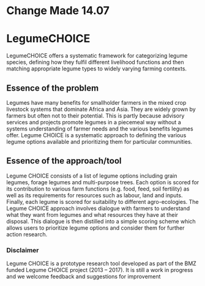 # Change Made 14.07

# LegumeCHOICE

LegumeCHOICE offers a systematic framework for categorizing legume species, defining how they
fulfil different livelihood functions and then matching appropriate legume types to widely varying
farming contexts.

## Essence of the problem

Legumes have many benefits for smallholder farmers in the mixed crop livestock systems that dominate Africa and Asia. They are widely grown by farmers but often not to their potential. This is partly because advisory services and projects promote legumes in a piecemeal way without a systems understanding of farmer needs and the various benefits legumes offer. Legume CHOICE is a systematic approach to defining the various legume options available and prioritizing them for particular communities.

## Essence of the approach/tool

Legume CHOICE consists of a list of legume options including grain legumes, forage legumes and multi-purpose trees. Each option is scored for its contribution to various farm functions (e.g. food, feed, soil fertility) as well as its requirements for resources such as labour, land and inputs. Finally, each legume is scored for suitability to different agro-ecologies. The Legume CHOICE approach involves dialogue with farmers to understand what they want from legumes and what resources they have at their disposal. This dialogue is then distilled into a simple scoring scheme which allows users to prioritize legume options and consider them for further action research.

### Disclaimer

Legume CHOICE is a prototype research tool developed as part of the BMZ funded Legume CHOICE project (2013 – 2017). It is still a work in progress and we welcome feedback and suggestions for improvement
